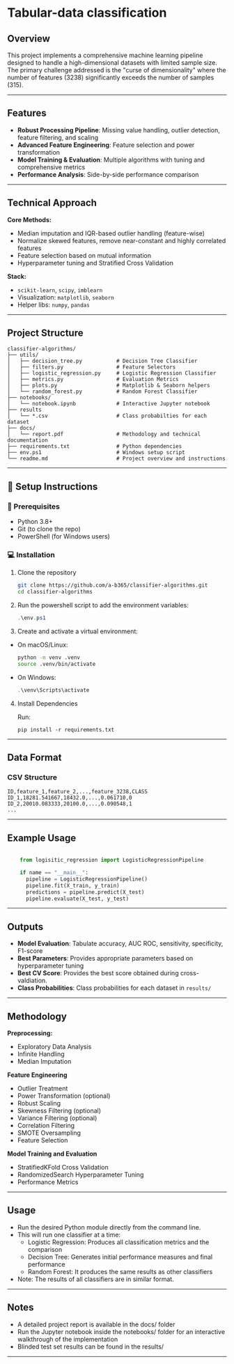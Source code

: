 # Tabular-data classification

## Overview

This project implements a comprehensive machine learning pipeline designed to handle a high-dimensional datasets with limited sample size. The primary challenge addressed is the "curse of dimensionality" where the number of features (3238) significantly exceeds the number of samples (315).

---

## Features

- **Robust Processing Pipeline**: Missing value handling, outlier detection, feature filtering, and scaling
- **Advanced Feature Engineering**: Feature selection and power transformation
- **Model Training & Evaluation**: Multiple algorithms with tuning and comprehensive metrics
- **Performance Analysis**: Side-by-side performance comparison

---

## Technical Approach

**Core Methods:**
- Median imputation and IQR-based outlier handling (feature-wise)
- Normalize skewed features, remove near-constant and highly correlated features
- Feature selection based on mutual information
- Hyperparameter tuning and Stratified Cross Validation

**Stack:**
- `scikit-learn`, `scipy`, `imblearn`
- Visualization: `matplotlib`, `seaborn`
- Helper libs: `numpy`, `pandas`

---

## Project Structure

```
classifier-algorithms/
├── utils/
│   ├── decision_tree.py           # Decision Tree Classifier
│   ├── filters.py                 # Feature Selectors
│   ├── logistic_regression.py     # Logistic Regression Classifier
│   ├── metrics.py                 # Evaluation Metrics
│   ├── plots.py                   # Matplotlib & Seaborn helpers
│   └── random_forest.py           # Random Forest Classifier
├── notebooks/
│   └── notebook.ipynb             # Interactive Jupyter notebook
├── results
│   └── *.csv                      # Class probabilties for each dataset 
├── docs/
│   └── report.pdf                 # Methodology and technical documentation
├── requirements.txt               # Python dependencies
├── env.ps1                        # Windows setup script
└── readme.md                      # Project overview and instructions
```

---

## 🚀 Setup Instructions

### 🔧 Prerequisites

- Python 3.8+
- Git (to clone the repo)
- PowerShell (for Windows users)

### 💻 Installation

1. Clone the repository

    ```bash
    git clone https://github.com/a-b365/classifier-algorithms.git
    cd classifier-algorithms
    ```

2. Run the powershell script to add the environment variables:

    ```powershell
    .\env.ps1
    ```

3. Create and activate a virtual environment:

  - On macOS/Linux:
    ```bash
    python -m venv .venv
    source .venv/bin/activate
    ```

  - On Windows:
    ```powershell
    .\venv\Scripts\activate
    ```

4. Install Dependencies

    Run:
    ```
    pip install -r requirements.txt
    ```
---

## Data Format

### CSV Structure
```
ID,feature_1,feature_2,...,feature_3238,CLASS
ID_1,18281.541667,18432.0,...,0.061710,0
ID_2,20010.083333,20100.0,...,0.090548,1
...
```

---

## Example Usage

```python

    from logisitic_regression import LogisticRegressionPipeline

    if name == "__main__":
      pipeline = LogisticRegressionPipeline()
      pipeline.fit(X_train, y_train)
      predictions = pipeline.predict(X_test)
      pipeline.evaluate(X_test, y_test)
```
---

## Outputs

- **Model Evaluation**: Tabulate accuracy, AUC ROC, sensitivity, specificity, F1-score
- **Best Parameters**: Provides appropriate parameters based on hyperparameter tuning
- **Best CV Score**: Provides the best score obtained during cross-valdiation.
- **Class Probabilities**: Class probabilities for each dataset in `results/`
---

## Methodology

**Preprocessing:**
- Exploratory Data Analysis
- Infinite Handling
- Median Imputation

**Feature Engineering**
- Outlier Treatment
- Power Transformation (optional)
- Robust Scaling
- Skewness Filtering (optional)
- Variance Filtering (optional)
- Correlation Filtering
- SMOTE Oversampling
- Feature Selection

**Model Training and Evaluation**
- StratifiedKFold Cross Validation
- RandomizedSearch Hyperparameter Tuning
- Performance Metrics

---

## Usage

- Run the desired Python module directly from the command line.
- This will run one classifier at a time:
  - Logistic Regression: Produces all classification metrics and the comparison
  - Decision Tree: Generates initial performance measures and final performance
  - Random Forest: It produces the same results as other classifiers
- Note: The results of all classifiers are in similar format.

---

## Notes

  - A detailed project report is available in the docs/ folder
  - Run the Jupyter notebook inside the notebooks/ folder for an interactive walkthrough of the implementation
  - Blinded test set results can be found in the results/

---
